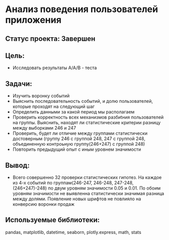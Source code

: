 # Анализ поведения пользователей приложения
## Статус проекта: Завершен

## Цель:
- Исследовать результаты A/A/B - теста

## Задачи:
- Изучить воронку событий
- Выяснить последовательность событий, и долю пользователей, которые проходят на следующий шаг
- Определить данными за какой период мы располагаем
- Проверить корректность всех механизмов разбиtния пользователей на группы. Выяснить, находят ли статистические критерии разницу между выборками 246 и 247
- Проверить, будет ли отличие между группами статистически достоверным (группу 246 с группой 248, 247 с группой 248, объединенную контроьную группу(246+247) с группой 248)
- Повторить предыдущий опыт с иным уровнем значимости

## Вывод:
- Всего совершенно 32 проверки статистических гипотез. На каждое из 4-х событий по группам(246-247, 246-248, 247-248, (246+247)-248) по двум уровням значимости 0.05 и 0.01. По обоим уровням значимости не выявленна статистически значимая разница между долями. Появление новых шрифтов не повлияло на конверсию воронки продаж

## Используемые библиотеки:
pandas, matplotlib, datetime, seaborn, plotly.express, math, stats
